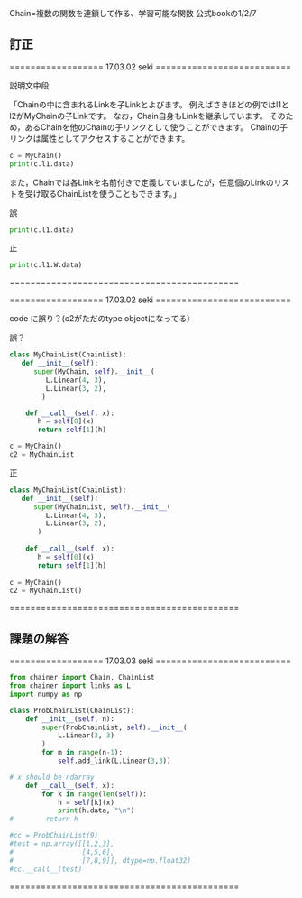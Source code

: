 Chain=複数の関数を連鎖して作る、学習可能な関数
公式bookの1/2/7

## 訂正 

================== 17.03.02 seki ==========================


説明文中段

「Chainの中に含まれるLinkを子Linkとよびます。 例えばさきほどの例ではl1とl2がMyChainの子Linkです。 なお，Chain自身もLinkを継承しています。 そのため，あるChainを他のChainの子リンクとして使うことができます。
Chainの子リンクは属性としてアクセスすることができます。

```python
c = MyChain()
print(c.l1.data)
```

また，Chainでは各Linkを名前付きで定義していましたが，任意個のLinkのリストを受け取るChainListを使うこともできます。」

誤

```python 
print(c.l1.data)
```

正

```python
print(c.l1.W.data)
```

============================================


================== 17.03.02 seki ==========================


code に誤り？(c2がただのtype objectになってる）

誤？

```python
class MyChainList(ChainList):
   def __init__(self):
      super(MyChain, self).__init__(
         L.Linear(4, 3),
         L.Linear(3, 2),
        )

    def __call__(self, x):
       h = self[0](x)
       return self[1](h)

c = MyChain()
c2 = MyChainList
```

正

```python
class MyChainList(ChainList):  
   def __init__(self):        
      super(MyChainList, self).__init__(
         L.Linear(4, 3),    
         L.Linear(3, 2),
       )
       
    def __call__(self, x):     
       h = self[0](x)  
       return self[1](h)      
  
c = MyChain()    
c2 = MyChainList()
```

============================================


## 課題の解答

================== 17.03.03 seki ==========================


```python
from chainer import Chain, ChainList
from chainer import links as L
import numpy as np

class ProbChainList(ChainList):
    def __init__(self, n):
        super(ProbChainList, self).__init__(
            L.Linear(3, 3)
        )
        for m in range(n-1):
            self.add_link(L.Linear(3,3))

# x should be ndarray
    def __call__(self, x):
        for k in range(len(self)):
            h = self[k](x)
            print(h.data, "\n")
#        return h

#cc = ProbChainList(9)
#test = np.array([[1,2,3],
#                 [4,5,6],
#                 [7,8,9]], dtype=np.float32)
#cc.__call__(test)
```

============================================


